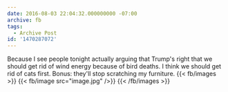 ```yaml
---
date: 2016-08-03 22:04:32.000000000 -07:00
archive: fb
tags: 
  - Archive Post
id: '1470287072'
---
```


Because I see people tonight actually arguing that Trump's right that we should get rid of wind energy because of bird deaths. I think we should get rid of cats first. Bonus: they'll stop scratching my furniture.
{{< fb/images >}}
{{< fb/image src="image.jpg" />}}
{{< /fb/images >}}
